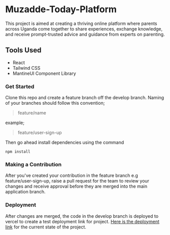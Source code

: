 # Muzadde-Today-Platform
This project is aimed at creating a thriving online platform where parents across Uganda come together to share experiences, exchange knowledge, and receive prompt-trusted advice and guidance from experts on parenting.

## Tools Used
- React
- Tailwind CSS
- MantineUI Component Library

### Get Started
Clone this repo and create a feature branch off the develop branch. Naming of your branches should follow this convention;

>feature/name

example;

>feature/user-sign-up

Then go ahead install dependencies using the command

`npm install`
### Making a Contribution
After you've created your contribution in the feature branch e.g feature/user-sign-up, raise a pull request for the team to review your changes and receive approval before they are merged into the main application branch.

### Deployment
After changes are merged, the code in the develop branch is deployed to vercel to create a test deployment link for project. [Here is the deployment link](https://muzadde-today-platform.vercel.app/) for the current state of the project.
